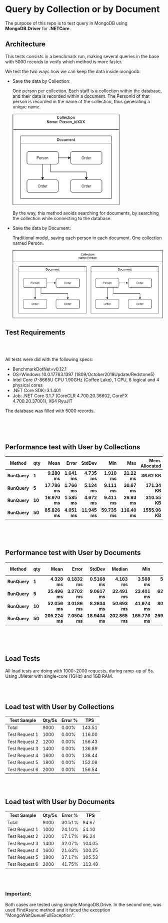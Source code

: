 # Query by Collection or by Document

The purpose of this repo is to test query in MongoDB using __MongoDB.Driver__ for __.NETCore__.

## Architecture

This tests consists in  a benchmark run, making several queries in the base with 5000 records to verify which method is more faster.

We test the two ways how we can keep the data inside mongodb:

- Save the data by Collection:

  One person per collection. Each staff is a collection within the database, and their data is recorded within a document. The PersonId of that person is recorded in the name of the collection, thus generating a unique name.
  
  ![collection.png](./docs/collection.png)

  By the way, this method avoids searching for documents, by searching the collection while connecting to the database.

- Save the data by Document:

  Traditional model, saving each person in each document. One collection named Person.

  ![document.png](./docs/document.png)


## Test Requirements

<br />
<br />

All tests were did with the following specs:

- BenchmarkDotNet=v0.12.1
- OS=Windows 10.0.17763.1397 (1809/October2018Update/Redstone5)
- Intel Core i7-8665U CPU 1.90GHz (Coffee Lake), 1 CPU, 8 logical and 4 physical cores
- .NET Core SDK=3.1.401
- Job: .NET Core 3.1.7 (CoreCLR 4.700.20.36602, CoreFX 4.700.20.37001), X64 RyuJIT

The database was filled with 5000 records.

<br />
<br />
<br />

## Performance test with User by Collections

| Method       | qty    |          Mean |        Error |        StdDev |           Min |           Max | Mem. Allocated |
| ------------ | ------ | ------------: | -----------: | ------------: | ------------: | ------------: | -------------: |
| **RunQuery** | **1**  |  **9.280 ms** | **1.641 ms** |  **4.735 ms** |  **1.910 ms** |  **21.22 ms** |   **36.62 KB** |
| **RunQuery** | **5**  | **17.786 ms** | **1.766 ms** |  **5.124 ms** |  **9.111 ms** |  **30.67 ms** |  **171.34 KB** |
| **RunQuery** | **10** | **16.970 ms** | **1.585 ms** |  **4.672 ms** |  **9.411 ms** |  **26.93 ms** |  **310.55 KB** |
| **RunQuery** | **50** | **85.826 ms** | **4.051 ms** | **11.945 ms** | **59.735 ms** | **116.40 ms** | **1555.96 KB** |

<br />
<br />
<br />

## Performance test with User by Documents

   Method | qty |       Mean |     Error |     StdDev |     Median |        Min |        Max |  Mem. Allocated |
--------- |---- |-----------:|----------:|-----------:|-----------:|-----------:|-----------:|-----------:|
 **RunQuery** |   **1** |   **4.328 ms** | **0.1832 ms** |  **0.5168 ms** |   **4.183 ms** |   **3.588 ms** |   **5.730 ms** |      **31.64 KB** |
 **RunQuery** |   **5** |  **35.496 ms** | **3.2702 ms** |  **9.0617 ms** |  **32.491 ms** |  **23.401 ms** |  **62.750 ms** |     **160.38 KB** |
 **RunQuery** |  **10** |  **52.056 ms** | **3.0186 ms** |  **8.2634 ms** |  **50.693 ms** |  **41.974 ms** |  **80.358 ms** |     **318.21 KB** |
 **RunQuery** |  **50** | **205.224 ms** | **7.0504 ms** | **18.9404 ms** | **202.865 ms** | **165.776 ms** | **259.588 ms** |    **1581.17 KB** |

<br />
<br />
<br />

## Load Tests

All load tests are doing with 1000~2000 requests, during ramp-up of 5s.
Using JMeter with single-core (1GHz) and 1GB RAM.

<br />
<br />

## Load test with User by Collections

|	Test Sample	|	Qty/5s	|	Error %	|	TPS	|
|	-------	|	-------	|	-------	|	-------	|
|	Total	|	9000	|	0.00%	|	143.51	|
|	Test Request 1	|	1000	|	0.00%	|	116.00	|
|	Test Request 2	|	1200	|	0.00%	|	156.43	|
|	Test Request 3	|	1400	|	0.00%	|	136.89	|
|	Test Request 4	|	1600	|	0.00%	|	138.44	|
|	Test Request 5	|	1800	|	0.00%	|	152.08	|
|	Test Request 6	|	2000	|	0.00%	|	156.54	|

<br />
<br />

## Load test with User by Documents

|	Test Sample	|	Qty/5s	|	Error %	|	TPS	|
|	-------	|	-------	|	-------	|	-------	|
|	Total	|	9000	|	30.51%	|	94.67	|
|	Test Request 1	|	1000	|	24.10%	|	54.10	|
|	Test Request 2	|	1200	|	17.17%	|	96.24	|
|	Test Request 3	|	1400	|	32.07%	|	104.05	|
|	Test Request 4	|	1600	|	21.63%	|	100.25	|
|	Test Request 5	|	1800	|	37.17%	|	105.53	|
|	Test Request 6	|	2000	|	41.75%	|	113.48	|

<br />
<br />

<h3>Important:</h3>
Both cases are tested using simple MongoDB.Drive. In the second one, was used FindAsync method and it faced the exception "MongoWaitQueueFullException".